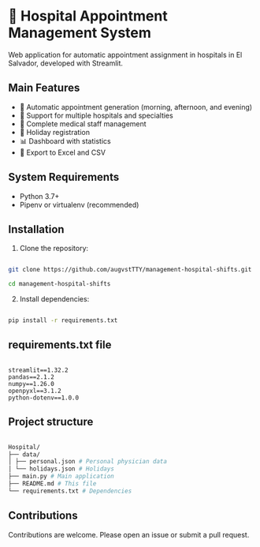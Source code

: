 # 🏥 Hospital Appointment Management System

Web application for automatic appointment assignment in hospitals in El Salvador, developed with Streamlit.

## Main Features

- 📅 Automatic appointment generation (morning, afternoon, and evening)
- 🏥 Support for multiple hospitals and specialties
- 👥 Complete medical staff management
- 🎉 Holiday registration
- 📊 Dashboard with statistics
- 📁 Export to Excel and CSV

## System Requirements

- Python 3.7+
- Pipenv or virtualenv (recommended)

## Installation

1. Clone the repository:

```bash

git clone https://github.com/augvstTTY/management-hospital-shifts.git

cd management-hospital-shifts

```
2. Install dependencies:

```bash

pip install -r requirements.txt

```

## requirements.txt file

```bash:

streamlit==1.32.2
pandas==2.1.2
numpy==1.26.0
openpyxl==3.1.2
python-dotenv==1.0.0

```

## Project structure

```bash

Hospital/
├── data/
│ ├── personal.json # Personal physician data
│ └── holidays.json # Holidays
├── main.py # Main application
├── README.md # This file
└── requirements.txt # Dependencies

```

## Contributions

Contributions are welcome. Please open an issue or submit a pull request.


